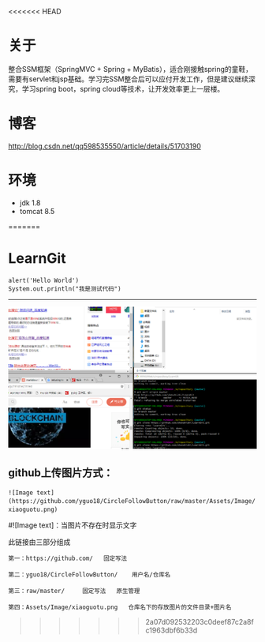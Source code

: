 <<<<<<< HEAD
# 关于
整合SSM框架（SpringMVC + Spring + MyBatis），适合刚接触spring的童鞋，需要有servlet和jsp基础。学习完SSM整合后可以应付开发工作，但是建议继续深究，学习spring boot，spring cloud等技术，让开发效率更上一层楼。

# 博客
http://blog.csdn.net/qq598535550/article/details/51703190

# 环境
- jdk 1.8
- tomcat 8.5

=======
# LearnGit
```
alert('Hello World')
System.out.println("我是测试代码")
```
---
![测试文字](https://github.com/shenzhizhi/LearnGit/raw/master/image/123.png  "测试图片")

## github上传图片方式：
`![Image text](https://github.com/yguo18/CircleFollowButton/raw/master/Assets/Image/xiaoguotu.png)`

#![Image text]：当图片不存在时显示文字

此链接由三部分组成

```
第一：https://github.com/   固定写法

第二：yguo18/CircleFollowButton/    用户名/仓库名

第三：raw/master/     固定写法   原生管理

第四：Assets/Image/xiaoguotu.png   仓库名下的存放图片的文件目录+图片名
```
>>>>>>> 2a07d092532203c0deef87c2a8fc1963dbf6b33d

